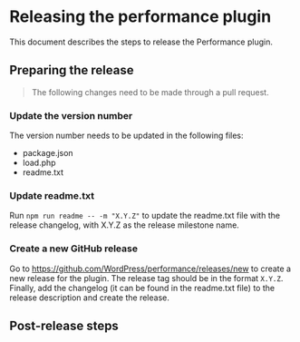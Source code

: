 # Releasing the performance plugin

This document describes the steps to release the Performance plugin.

## Preparing the release

> The following changes need to be made through a pull request.

### Update the version number

The version number needs to be updated in the following files:

- package.json
- load.php
- readme.txt

### Update readme.txt

Run `npm run readme -- -m "X.Y.Z"` to update the readme.txt file with the release changelog, with X.Y.Z as the release milestone name.

### Create a new GitHub release

Go to https://github.com/WordPress/performance/releases/new to create a new release for the plugin. The release tag should be in the format `X.Y.Z`. Finally, add the changelog (it can be found in the readme.txt file) to the release description and create the release.

## Post-release steps
